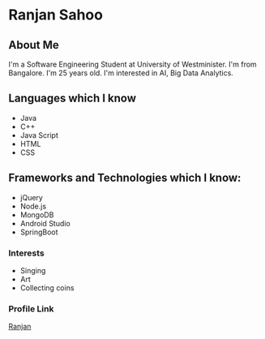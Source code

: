 # Ranjan Sahoo

## About Me

I'm a Software Engineering Student at University of Westminister. I'm from Bangalore. I'm 25 years old. I'm interested in AI, Big Data Analytics.

## Languages which I know

- Java
- C++
- Java Script
- HTML
- CSS

## Frameworks and Technologies which I know:

- jQuery
- Node.js
- MongoDB
- Android Studio
- SpringBoot


### Interests

- Singing
- Art
- Collecting coins

### Profile Link
[Ranjan](https://github.com/c99srs)